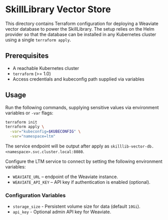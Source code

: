 # SkillLibrary Vector Store

This directory contains Terraform configuration for deploying a Weaviate vector database to power the SkillLibrary. The setup relies on the Helm provider so that the database can be installed in any Kubernetes cluster using a single `terraform apply`.

## Prerequisites
- A reachable Kubernetes cluster
- `terraform` (>= 1.0)
- Access credentials and kubeconfig path supplied via variables

## Usage
Run the following commands, supplying sensitive values via environment variables or `-var` flags:

```bash
terraform init
terraform apply \
  -var="kubeconfig=$KUBECONFIG" \
  -var="namespace=ltm"
```

The service endpoint will be output after apply as `skilllib-vector-db.<namespace>.svc.cluster.local:8080`.

Configure the LTM service to connect by setting the following environment variables:

- `WEAVIATE_URL` – endpoint of the Weaviate instance.
- `WEAVIATE_API_KEY` – API key if authentication is enabled (optional).

### Configuration Variables
- `storage_size` - Persistent volume size for data (default `10Gi`).
- `api_key` - Optional admin API key for Weaviate.

